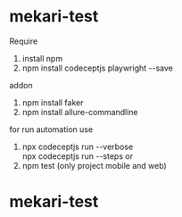 ﻿# mekari-test
Require
1. install npm
2. npm install codeceptjs playwright --save

addon
1. npm install faker
2. npm install allure-commandline

for run automation use
1. npx codeceptjs run --verbose     
npx codeceptjs run --steps
or 
1. npm test (only project mobile and web)
# mekari-test
